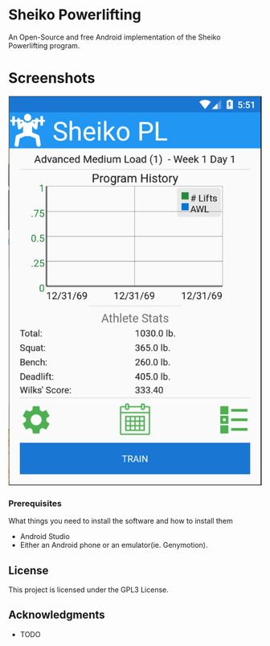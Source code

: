 # Sheiko Powerlifting

An Open-Source and free Android implementation of the Sheiko Powerlifting program. 

# Screenshots

![Alt text](/screenshots/sheiko_home_page.png?raw=true "Optional Title")


### Prerequisites

What things you need to install the software and how to install them

* Android Studio
* Either an Android phone or an emulator(ie. Genymotion).


## License

This project is licensed under the GPL3 License.

## Acknowledgments

* TODO
